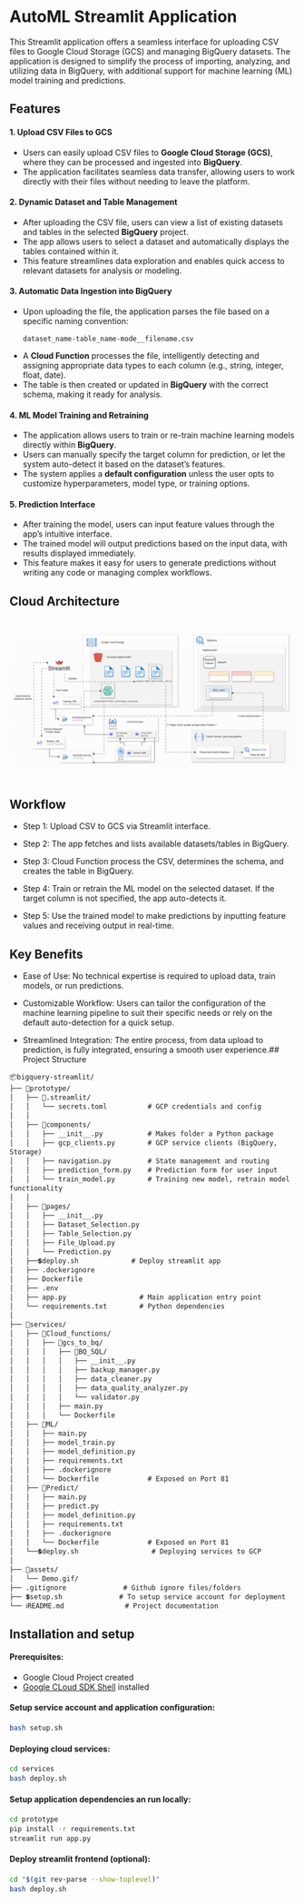 
# AutoML Streamlit Application

This Streamlit application offers a seamless interface for uploading CSV files to Google Cloud Storage (GCS) and managing BigQuery datasets. The application is designed to simplify the process of importing, analyzing, and utilizing data in BigQuery, with additional support for machine learning (ML) model training and predictions.
## Features

#### 1. Upload CSV Files to GCS
- Users can easily upload CSV files to **Google Cloud Storage (GCS)**, where they can be processed and ingested into **BigQuery**.
- The application facilitates seamless data transfer, allowing users to work directly with their files without needing to leave the platform.

#### 2. Dynamic Dataset and Table Management
- After uploading the CSV file, users can view a list of existing datasets and tables in the selected **BigQuery** project.
- The app allows users to select a dataset and automatically displays the tables contained within it.
- This feature streamlines data exploration and enables quick access to relevant datasets for analysis or modeling.

#### 3. Automatic Data Ingestion into BigQuery
- Upon uploading the file, the application parses the file based on a specific naming convention:
    ```text
    dataset_name-table_name-mode__filename.csv
    ```
- A **Cloud Function** processes the file, intelligently detecting and assigning appropriate data types to each column (e.g., string, integer, float, date).
- The table is then created or updated in **BigQuery** with the correct schema, making it ready for analysis.

#### 4. ML Model Training and Retraining
- The application allows users to train or re-train machine learning models directly within **BigQuery**.
- Users can manually specify the target column for prediction, or let the system auto-detect it based on the dataset’s features.
- The system applies a **default configuration** unless the user opts to customize hyperparameters, model type, or training options.

#### 5. Prediction Interface
- After training the model, users can input feature values through the app’s intuitive interface.
- The trained model will output predictions based on the input data, with results displayed immediately.
- This feature makes it easy for users to generate predictions without writing any code or managing complex workflows.


## Cloud Architecture

![Demo GIF](assets/Demo.gif)


## Workflow

- Step 1: Upload CSV to GCS via Streamlit interface.

- Step 2: The app fetches and lists available datasets/tables in BigQuery.

- Step 3: Cloud Function process the CSV, determines the schema, and creates the table in BigQuery.

- Step 4: Train or retrain the ML model on the selected dataset. If the target column is not specified, the app auto-detects it.

- Step 5: Use the trained model to make predictions by inputting feature values and receiving output in real-time.
## Key Benefits

- Ease of Use: No technical expertise is required to upload data, train models, or run predictions.

- Customizable Workflow: Users can tailor the configuration of the machine learning pipeline to suit their specific needs or rely on the default auto-detection for a quick setup.

- Streamlined Integration: The entire process, from data upload to prediction, is fully integrated, ensuring a smooth user experience.## Project Structure

```text
📦bigquery-streamlit/
├── 📂prototype/
│   ├── 📂.streamlit/
│   │   └── secrets.toml          # GCP credentials and config
│   │
│   ├── 📂components/
│   │   ├── __init__.py           # Makes folder a Python package
│   │   ├── gcp_clients.py        # GCP service clients (BigQuery, Storage)
│   │   ├── navigation.py         # State management and routing
│   │   ├── prediction_form.py    # Prediction form for user input
│   │   └── train_model.py        # Training new model, retrain model functionality
│   │
│   ├── 📂pages/
│   │   ├── __init__.py           
│   │   ├── Dataset_Selection.py
│   │   ├── Table_Selection.py
│   │   ├── File_Upload.py
│   │   └── Prediction.py     
│   ├──💲deploy.sh             # Deploy streamlit app
│   ├── .dockerignore   
│   ├── Dockerfile
│   ├── .env           
│   ├── app.py                  # Main application entry point
│   └── requirements.txt        # Python dependencies
│
├── 📂services/
│   ├── 📂Cloud_functions/
│   │   ├── 📂gcs_to_bq/
│   │   │   ├── 📂BQ_SQL/
│   │   │   │   ├── __init__.py          
│   │   │   │   ├── backup_manager.py                
│   │   │   │   ├── data_cleaner.py                  
│   │   │   │   ├── data_quality_analyzer.py   
│   │   │   │   └── validator.py 
│   │   │   ├── main.py 
│   │   │   └── Dockerfile               
│   ├── 📂ML/
│   │   ├── main.py          
│   │   ├── model_train.py          
│   │   ├── model_definition.py                  
│   │   ├── requirements.txt 
│   │   ├── .dockerignore   
│   │   └── Dockerfile            # Exposed on Port 81       
│   ├── 📂Predict/
│   │   ├── main.py          
│   │   ├── predict.py          
│   │   ├── model_definition.py                
│   │   ├── requirements.txt   
│   │   ├── .dockerignore   
│   │   └── Dockerfile            # Exposed on Port 81 
│   └──💲deploy.sh                  # Deploying services to GCP
│
├── 📂assets/
│   └── Demo.gif/  
├── .gitignore              # Github ignore files/folders
├── 💲setup.sh              # To setup service account for deployment
└── ℹ️README.md               # Project documentation
```
## Installation and setup

#### Prerequisites:
- Google Cloud Project created
- [Google CLoud SDK Shell](https://cloud.google.com/sdk/docs/install) installed 

#### Setup service account and application configuration:
  ```bash
bash setup.sh
```
#### Deploying cloud services:
```bash
cd services
bash deploy.sh
```
#### Setup application dependencies an run locally:
```bash
cd prototype
pip install -r requirements.txt
streamlit run app.py
```
#### Deploy streamlit frontend (optional):
```bash
cd "$(git rev-parse --show-toplevel)"
bash deploy.sh
```
    